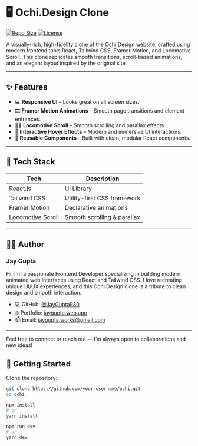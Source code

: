 # 🖥️ Ochi.Design Clone

[![Repo Size](https://img.shields.io/github/repo-size/JayGupta930/ochi)](https://github.com/JayGupta930/ochi)
[![License](https://img.shields.io/badge/license-MIT-blue.svg)](LICENSE)

A visually-rich, high-fidelity clone of the [Ochi.Design](https://ochi.design/) website, crafted using modern frontend tools React, Tailwind CSS, Framer Motion, and Locomotive Scroll. This clone replicates smooth transitions, scroll-based animations, and an elegant layout inspired by the original site.

---

## ✨ Features

- 💻 **Responsive UI** – Looks great on all screen sizes.
- 🎞 **Framer Motion Animations** – Smooth page transitions and element entrances.
- 🚴‍♂️ **Locomotive Scroll** – Smooth scrolling and parallax effects.
- 🎯 **Interactive Hover Effects** – Modern and immersive UI interactions.
- 🧩 **Reusable Components** – Built with clean, modular React components.

---

## 🔧 Tech Stack

| Tech             | Description                     |
|------------------|---------------------------------|
| React.js         | UI Library                      |
| Tailwind CSS     | Utility-first CSS framework     |
| Framer Motion    | Declarative animations          |
| Locomotive Scroll| Smooth scrolling & parallax     |

---

## 🙋‍♂️ Author

### Jay Gupta

Hi! I'm a passionate Frontend Developer specializing in building modern, animated web interfaces using React and Tailwind CSS. I love recreating unique UI/UX experiences, and this Ochi.Design clone is a tribute to clean design and smooth interaction.

- 💻 GitHub: [@JayGupta930](https://github.com/JayGupta930)
- 🌐 Portfolio: [jaygupta.web.app](https://jaygupta.web.app)
- 📫 Email: [jaygupta.works@gmail.com](mailto:jaygupta.works@gmail.com)

---

Feel free to connect or reach out — I’m always open to collaborations and new ideas!


## 🚀 Getting Started

Clone the repository:

```bash
git clone https://github.com/your-username/ochi.git
cd ochi

npm install
# or
yarn install

npm run dev
# or
yarn dev
